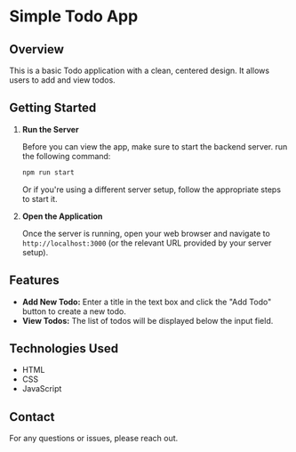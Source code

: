 # Simple Todo App

## Overview

This is a basic Todo application with a clean, centered design. It allows users to add and view todos. 

## Getting Started

1. **Run the Server**

   Before you can view the app, make sure to start the backend server. run the following command:

   ```bash
   npm run start
   ```

   Or if you're using a different server setup, follow the appropriate steps to start it.

2. **Open the Application**

   Once the server is running, open your web browser and navigate to `http://localhost:3000` (or the relevant URL provided by your server setup).

## Features

- **Add New Todo:** Enter a title in the text box and click the "Add Todo" button to create a new todo.
- **View Todos:** The list of todos will be displayed below the input field.

## Technologies Used

- HTML
- CSS
- JavaScript



## Contact

For any questions or issues, please reach out.

